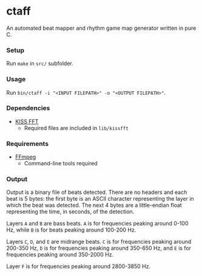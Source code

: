 # ctaff
An automated beat mapper and rhythm game map generator written in pure C.

### Setup
Run `make` in `src/` subfolder.

### Usage
Run `bin/ctaff -i "<INPUT FILEPATH>" -o "<OUTPUT FILEPATH>"`.

### Dependencies
- [KISS FFT](https://github.com/mborgerding/kissfft)
	- Required files are included in `lib/kissfft`

### Requirements
- [FFmpeg](https://www.ffmpeg.org/)
	- Command-line tools required

### Output
Output is a binary file of beats detected. There are no headers and each beat is 5 bytes: the first byte is an ASCII character representing the layer in which the beat was detected. The next 4 bytes are a little-endian float representing the time, in seconds, of the detection.

Layers `A` and `B` are bass beats. `A` is for frequencies peaking around 0-100 Hz, while `B` is for beats peaking around 100-200 Hz.

Layers `C`, `D`, and `E` are midrange beats. `C` is for frequencies peaking around 200-350 Hz, `D` is for frequencies peaking around 350-650 Hz, and `E` is for frequencies peaking around 350-2000 Hz.

Layer `F` is for frequencies peaking around 2800-3850 Hz.